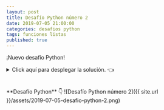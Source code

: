 ```yaml
---
layout: post
title: Desafío Python número 2
date: 2019-07-05 21:00:00
categories: desafios python
tags: funciones listas
published: true
---
```


¡Nuevo desafío Python!

<details><summary>Click aquí para desplegar la solución. 👈</summary>
<br />La opción correcta es la c.
<br />
<br />✏️ Explicación:
<br />✅ Opción c): este algoritmo retorna una lista con los elementos de la secuencia pasada por parámetro, excepto los elementos duplicados consecutivos. El parámetro puede ser cualquier secuencia (un string, una lista, una tupla...).
<br />Para ello, se almacena en una lista el primer elemento de la secuencia y se comienza a recorrer desde el segundo elemento en adelante, mediante la rebanada secuencia[1:]. Por cada elemento de la secuencia, se verifica si es igual al último elemento de la lista, el cual se encuentra en la posición len(lista)-1. Si son diferentes, significa que el elemento que se está evaluando es diferente del anterior, entonces se lo agrega en la lista (si son iguales, significa que el elemento tiene un duplicado consecutivo en la secuencia, y en ese caso no se hace nada).
<br />🚫 Opciones incorrectas:
<br />a): en esta lista aparecen todos los caracteres del string, por lo que no se eliminan duplicados consecutivos.
<br />b): esta lista elimina la letra "a" inicial, lo cual no se corresponde con el algoritmo, porque "a" y "A" son dos caracteres diferentes. Además, elimina una sola ocurrencia de la "h", de la que se encontraban 3 ocurrencias en el string pasado por parámetro.
<br />
<div markdown="1">💻 [Código ejecutable](https://repl.it/@programacionde1/Python-Desafio-2){:target="_blank"}
  </div>
<br />
<div markdown="1">![Solución al desafío]({{ site.url }}/assets/2019-07-05-desafio-python-2-solucion.png)
  </div></details>

<br />
<br />
**Desafío Python** 👇
![Desafío Python número 2]({{ site.url }}/assets/2019-07-05-desafio-python-2.png)
